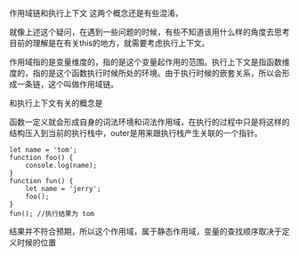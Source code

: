 作用域链和执行上下文
这两个概念还是有些混淆，



就像上述这个疑问，在遇到一些问题的时候，有些不知道该用什么样的角度去思考
目前的理解是在有关this的地方，就需要考虑执行上下文。

作用域指的是变量维度的，指的是这个变量起作用的范围。执行上下文是指函数维度的，指的是这个函数执行时候所处的环境。由于执行时候的嵌套关系，所以会形成一条链，这个叫做作用域链。

和执行上下文有关的概念是

函数一定义就会形成自身的词法环境和词法作用域，在执行的过程中只是将这样的结构压入到当前的执行栈中，outer是用来跟执行栈产生关联的一个指针。

```
let name = 'tom';
function foo() {
    console.log(name);
}
function fun() {
    let name = 'jerry';
    foo();
}
fun(); //执行结果为 tom
```
结果并不符合预期，所以这个作用域，属于静态作用域，变量的查找顺序取决于定义时候的位置





